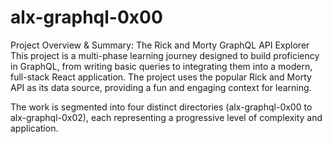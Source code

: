 # alx-graphql-0x00
Project Overview & Summary: The Rick and Morty GraphQL API Explorer
This project is a multi-phase learning journey designed to build 
proficiency in GraphQL, from writing basic queries to integrating them 
into a modern, full-stack React application. The project uses the popular 
Rick and Morty API as its data source, providing a fun and engaging 
context for learning.

The work is segmented into four distinct directories (alx-graphql-0x00 to 
alx-graphql-0x02), each representing a progressive level of complexity and 
application.
